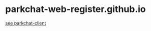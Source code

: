 # parkchat-web-register.github.io

[see parkchat-client](https://github.com/Astelta/parkchat-client)